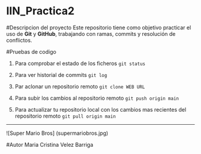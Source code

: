 # IIN_Practica2
#Descripcion del proyecto
Este repositorio tiene como objetivo practicar el uso de **Git** y **GitHub**, trabajando con ramas, commits y resolución de conflictos.

#Pruebas de codigo

1. Para comprobar el estado de los ficheros
`git status`

2. Para ver historial de commits
`git log`

3. Par aclonar un repositorio remoto
`git clone WEB URL`

4. Para subir los cambios al repositorio remoto
`git push origin main`

5. Para actualizar tu repositorio local con los cambios mas recientes del repositorio remoto
`git pull origin main`

---
![Super Mario Bros] (supermariobros.jpg)

#Autor
Maria Cristina Velez Barriga

 
